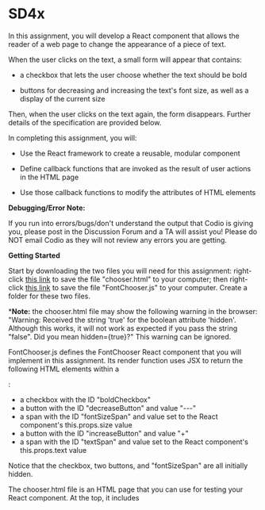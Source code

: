 # SD4x

In this assignment, you will develop a React component that allows the reader of a web page to change the appearance of a piece of text.

When the user clicks on the text, a small form will appear that contains:

-   a checkbox that lets the user choose whether the text should be bold

-   buttons for decreasing and increasing the text's font size, as well as a display of the current size

Then, when the user clicks on the text again, the form disappears. Further details of the specification are provided below.

In completing this assignment, you will:

-   Use the React framework to create a reusable, modular component

-   Define callback functions that are invoked as the result of user actions in the HTML page

-   Use those callback functions to modify the attributes of HTML elements

**Debugging/Error Note:**

If you run into errors/bugs/don't understand the output that Codio is giving you, please post in the Discussion Forum and a TA will assist you! Please do NOT email Codio as they will not review any errors you are getting.

**Getting Started**

Start by downloading the two files you will need for this assignment: right-click [this link](https://courses.edx.org/asset-v1:PennX+SD4x+2T2017+type@asset+block/chooser.html) to save the file "chooser.html" to your computer; then right-click [this link](https://prod-edxapp.edx-cdn.org/assets/courseware/v1/ead1cabf63b3fd075650a44fa4ef51b1/asset-v1:PennX+SD4x+2T2017+type@asset+block/FontChooser.js) to save the file "FontChooser.js" to your computer. Create a folder for these two files.

***Note:** the chooser.html file may show the following warning in the browser: "Warning: Received the string 'true' for the boolean attribute 'hidden'. Although this works, it will not work as expected if you pass the string "false". Did you mean hidden={true}?" This warning can be ignored.

FontChooser.js defines the FontChooser React component that you will implement in this assignment. Its render function uses JSX to return the following HTML elements within a <div>:

-   a checkbox with the ID "boldCheckbox"
-   a button with the ID "decreaseButton" and value "---"
-   a span with the ID "fontSizeSpan" and value set to the React component's this.props.size value
-   a button with the ID "increaseButton" and value "+"
-   a span with the ID "textSpan" and value set to the React component's this.props.text value

Notice that the checkbox, two buttons, and "fontSizeSpan" are all initially hidden.

The chooser.html file is an HTML page that you can use for testing your React component. At the top, it includes <script> tags that include the three libraries required for React. You may use other React libraries if you choose, but we recommend these and will be using them for grading.

There is also a <script> tag that includes FontChooser.js, which will hold the definition of your React component, and is the file that you will submit for this assignment. Note that this line may cause an error when chooser.html is opened with Google Chrome. If so, then we recommend you use a different browser, e.g. Safari or Mozilla Firefox.

(It's worth pointing out here that, ordinarily, we would want to create the React component in a separate .js file but this is not the way we would include it in the .html page. However, we will use this approach for now as it simplifies development and grading, and will see a better approach in later lessons this week.)

At the bottom of chooser.html is the <div> where the React component will be dropped, and then the call to ReactDOM.render that creates the FontChooser component with its different properties. Your implementation should, of course, work correctly with any specified properties, not just the ones shown here as an example.

To serve the html file locally, we have to set up a http server. To do this, we need to install Node, which we will also be using in future React homeworks. Follow the steps below:

1.  If not already installed Install Node.js locally by downloading it from <https://nodejs.org/en/download/> 
2.  From the Terminal, Command Prompt, etc. update Node Package Manager by typing the command (note that you may need to have administrator privileges on your computer):  npm install npm --g
3.  Install the http-server package globally by running the command: npm install --g http-server
4.  Navigate to the directory that holds your FontChooser.js and chooser.html files
5.  Run this command to start your local server: http-server -c-1
6.  Open <http://localhost:8080/chooser.html> on your browser. If you see "Fun with React!" at the top of your screen, you are ready to start the assignment.
7.  Make your changes to the FontChooser.js file using your IDE then refresh the page in your browser to see your changes live. Open the developer tools window to see any errors or to use the console for debugging. 

**Activity**

The FontChooser component should allow the user to change the font weight (bold or normal) and font size of the text that it is displaying. Implement the React component in FontChooser.js as follows:

**Initial rendering**

-   When the component is initially rendered, the checkbox, buttons, and "fontSizeSpan" element should be hidden, as in the version we distributed.

-   The text that is set as the "text" property when the component is created should be displayed in the HTML page, as in the version we distributed.

-   If the "bold" property is set to "true," the text should be displayed in bold; otherwise it should be displayed as normal. The version we distributed does *not* include this functionality, so you will need to implement this.

-   The text that is displayed should have a font size equal to the "size" property of the FontChooser component. The version we distributed does not include this functionality either.

**Displaying the form elements**

-   When the checkbox, buttons, and "fontSizeSpan" element are hidden and the user clicks on the text that the component is displaying in the HTML page, the checkbox, buttons, and "fontSizeSpan" element should appear to the left of the text.

-   When the checkbox, buttons, and "fontSizeSpan" element are shown and the user clicks on the text that the component is displaying in the HTML page, the checkbox, buttons, and "fontSizeSpan" element should disappear, i.e. become hidden again.

**Checkbox functionality**

-   If the React component's "bold" property is set to "true" when the component is initially created, the checkbox should be selected/checked when it is first displayed. If the "bold" property is set to "false," the checkbox should be unselected/unchecked.

-   If the checkbox is unselected/unchecked and then the user checks it, the text should immediately change to bold.

-   If the checkbox is selected/checked and then the user unchecks it, the text should immediately change to normal font weight.

**Changing the font size**

-   When the checkbox, buttons, and "fontSizeSpan" element are first displayed, the value in the "fontSizeSpan" should equal the React component's "size" property, as in the version we distributed.

-   When the user clicks the "decreaseButton" (the one with the "---" sign on it), the value in the "fontSizeSpan" should decrement and the font size of the text should immediately decrease by one as well. However, the value in the "fontSizeSpan" may not be smaller than the React component's "min" property. If the value in the "fontSizeSpan" equals the "min" property and the user clicks the "decreaseButton," there should be no change.

-   Likewise, when the user clicks the "increaseButton" (the one with the "+" sign on it), the value in the "fontSizeSpan" should increment and the font size of the text should immediately increase by one as well. However, the value in the "fontSizeSpan" may not be larger than the React component's "max" property. If the value in the "fontSizeSpan" equals the "max" property and the user clicks the "increaseButton," there should be no change.

-   If the value of the "fontSizeSpan" equals the component's "min" or "max" property, then its color should be red. If "fontSizeSpan" is between "min" and "max," though, then its color should be black. The font size of the text in the "fontSizeSpan" should always be the browser's default, i.e. you do not need to explicitly set it.

-   When the text in the "fontSizeSpan" is double-clicked, its value should become equal to the initial value set as the component's initial "size" property, and the font size of the text that is displayed should immediately change to that value as well.

**Error handling and default values**

As you can see at the bottom of FontChooser.js, we have specified the default values for the props, in case they are not specified when the component is created.

However, your code should implement the following:

-   If the "min" property has a value of 0 or a negative number, its value should be treated as 1 for limiting the smallest font size

-   If the "min" property is greater than the "max" property, then "min" and "max" should both be treated as the larger of the two, i.e. the "min" property

-   If the "size" property is less than the "min" property, the initial value should be treated as the same as the "min" property, or treated as 1 if "min" is 0 or negative

-   If the "size" property is greater than the "max" property, the initial value should be treated as the same as the "max" property

You do not need to address any other combination of values not specified above; these are the only ones that will be considered for grading.

Additionally, you do not need to handle the situation in which the "text" property is not specified when the component is created.

**One more important note:**

Please do not change the ID attributes of any of the HTML elements defined in FontChooser.render, as these IDs will be used by our tests during grading. You are free to add other attributes to the HTML elements, such as "class" or "value" attributes, and you'll of course need to register callback functions for various events, but do not change the IDs.

Likewise, please do not change the names of the properties that are set in the <FontChooser> tag in chooser.html so that the tests can use them for grading your submission.

**Helpful Hints**

Review the past few lessons to see the syntax for registering callback functions for events using React.

You may need to modify some HTML element attributes that were not explicitly addressed in the lessons, in particular:

-   You can set whether an HTML element is displayed or not using its "hidden" attribute and setting it to "true" or "false" accordingly

-   You can set whether the checkbox appears as selected/checked or unselected/unchecked using its "checked" attribute and setting it to "true" or "false" accordingly

-   Your browser's JavaScript console may show a warning about the checkbox having a "checked" attribute without an "onChange" handler. So be sure that when you modify the JSX for the component, the checkbox has a handler for "onChange" and not "onClick."

-   In React, use "onDoubleClick" as the event name to set up the callback handler for double-clicking on an element

Also, be sure to use "red" and "black" as the colors for the text in the "fontSizeSpan" and not, for instance, "RED" or its hexadecimal value or anything else, since the grader will be checking for "red" and "black" specifically. Likewise, the same goes for using "bold" and "normal" for the font weight.

**Debugging: **Please refer to the Homework 4 Troubleshooting Guide post on the discussion board if you are having difficulties. While it may appear that your code works in the browser, there could be small errors in your code causing you to fail tests in the autograder. The post provides more detailed information on how to identify errors.

**Before You Submit**

Please be sure that:

-   You have not changed the "id" attribute of any of the HTML elements defined in FontChooser.render

-   You have not created any additional files and all of your React code is in FontChooser.js

**Assessment**

Your submission will be assessed using automatic grading scripts that will check that the component works correctly for various inputs and events. Your score is determined by the percentage of these tests that "pass," i.e. that produce the correct behavior for the specified input or event.

To submit your assignment, click the link below and follow the instructions in the Codio Readme file. You only need to upload **FontChooser.js** for grading.

**NOTE**

If the "BEGIN SUBMISSION" link doesn't work when you click on it, please try to open it in another browser. There seems to be an issue with a recent Chrome update preventing it from launching Codio in a new window.
